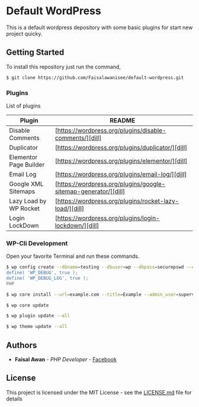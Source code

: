 # Default WordPress

This is a default wordpress depository with some basic plugins for start new project quicky.

## Getting Started

To install this repository just run the command,

```sh
$ git clone https://github.com/Faisalawanisee/default-wordpress.git
```

### Plugins

List of plugins

| Plugin | README |
| ------ | ------ |
| Disable Comments | [https://wordpress.org/plugins/disable-comments/][dill] |
| Duplicator | [https://wordpress.org/plugins/duplicator/][dill] |
| Elementor Page Builder | [https://wordpress.org/plugins/elementor/][dill] |
| Email Log | [https://wordpress.org/plugins/email-log/][dill] |
| Google XML Sitemaps | [https://wordpress.org/plugins/google-sitemap-generator/][dill] |
| Lazy Load by WP Rocket | [https://wordpress.org/plugins/rocket-lazy-load/][dill] |
| Login LockDown | [https://wordpress.org/plugins/login-lockdown/][dill] |


### WP-Cli Development

Open your favorite Terminal and run these commands.

```sh
$ wp config create --dbname=testing --dbuser=wp --dbpass=securepswd --extra-php <<PHP
define( 'WP_DEBUG', true );
define( 'WP_DEBUG_LOG', true );
PHP
```

```sh
$ wp core install --url=example.com --title=Example --admin_user=supervisor --admin_password=strongpassword --admin_email=info@example.com
```

```sh
$ wp core update
```

```sh
$ wp plugin update --all
```

```sh
$ wp theme update --all
```

## Authors

* **Faisal Awan** - *PHP Developer* - [Facebook](https://www.facebook.com/faisalawan.iw)

## License

This project is licensed under the MIT License - see the [LICENSE.md](LICENSE.md) file for details
